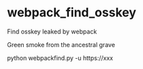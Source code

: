 # webpack_find_osskey

Find osskey leaked by webpack

Green smoke from the ancestral grave

python webpackfind.py -u  https://xxx

